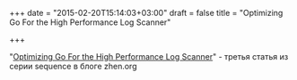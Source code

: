 +++
date = "2015-02-20T15:14:03+03:00"
draft = false
title = "Optimizing Go For the High Performance Log Scanner"

+++

<p>&quot;<a href="http://zhen.org/blog/-optimizing-go-for-high-performance-log-scanner/">Optimizing Go For the High Performance Log Scanner</a>&quot; - третья статья из серии&nbsp;sequence в блоге&nbsp;zhen.org</p>


